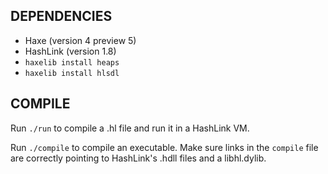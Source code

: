 ## DEPENDENCIES

- Haxe (version 4 preview 5)
- HashLink (version 1.8)
- `haxelib install heaps`
- `haxelib install hlsdl`

## COMPILE

Run `./run` to compile a .hl file and run it in a HashLink VM.

Run `./compile` to compile an executable. Make sure links in the `compile` file are correctly pointing to HashLink's .hdll files and a libhl.dylib.
